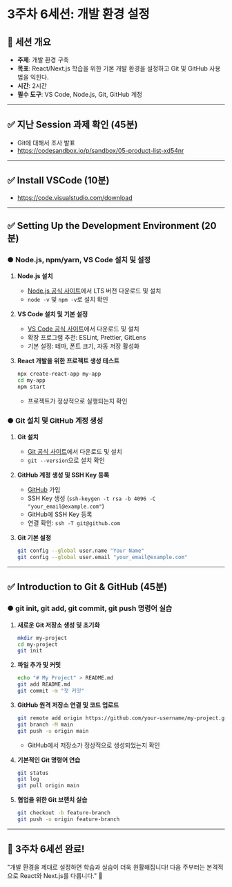 # 3주차 6세션: 개발 환경 설정

## 📌 세션 개요
- **주제**: 개발 환경 구축
- **목표**: React/Next.js 학습을 위한 기본 개발 환경을 설정하고 Git 및 GitHub 사용법을 익힌다.
- **시간**: 2시간
- **필수 도구**: VS Code, Node.js, Git, GitHub 계정

---

## ✅ 지난 Session 과제 확인 (45분)
- Git에 대해서 조사 발표
- https://codesandbox.io/p/sandbox/05-product-list-xd54nr

---

## ✅ Install VSCode (10분)
- https://code.visualstudio.com/download
---

## ✅ Setting Up the Development Environment (20분)
### ● Node.js, npm/yarn, VS Code 설치 및 설정
1. **Node.js 설치**
    - [Node.js 공식 사이트](https://nodejs.org/)에서 LTS 버전 다운로드 및 설치
    - `node -v` 및 `npm -v`로 설치 확인

2. **VS Code 설치 및 기본 설정**
    - [VS Code 공식 사이트](https://code.visualstudio.com/)에서 다운로드 및 설치
    - 확장 프로그램 추천: ESLint, Prettier, GitLens
    - 기본 설정: 테마, 폰트 크기, 자동 저장 활성화

3. **React 개발을 위한 프로젝트 생성 테스트**
   ```sh
   npx create-react-app my-app
   cd my-app
   npm start
   ```
    - 프로젝트가 정상적으로 실행되는지 확인

### ● Git 설치 및 GitHub 계정 생성
1. **Git 설치**
    - [Git 공식 사이트](https://git-scm.com/)에서 다운로드 및 설치
    - `git --version`으로 설치 확인

2. **GitHub 계정 생성 및 SSH Key 등록**
    - [GitHub](https://github.com/) 가입
    - SSH Key 생성 (`ssh-keygen -t rsa -b 4096 -C "your_email@example.com"`)
    - GitHub에 SSH Key 등록
    - 연결 확인: `ssh -T git@github.com`

3. **Git 기본 설정**
   ```sh
   git config --global user.name "Your Name"
   git config --global user.email "your_email@example.com"
   ```

---

## ✅ Introduction to Git & GitHub (45분)
### ● git init, git add, git commit, git push 명령어 실습
1. **새로운 Git 저장소 생성 및 초기화**
   ```bash
   mkdir my-project
   cd my-project
   git init
   ```

2. **파일 추가 및 커밋**
   ```bash
   echo "# My Project" > README.md
   git add README.md
   git commit -m "첫 커밋"
   ```

3. **GitHub 원격 저장소 연결 및 코드 업로드**
   ```bash
   git remote add origin https://github.com/your-username/my-project.git
   git branch -M main
   git push -u origin main
   ```
    - GitHub에서 저장소가 정상적으로 생성되었는지 확인

4. **기본적인 Git 명령어 연습**
   ```bash
   git status
   git log
   git pull origin main
   ```

5. **협업을 위한 Git 브랜치 실습**
   ```bash
   git checkout -b feature-branch
   git push -u origin feature-branch
   ```

---

## 🎯 3주차 6세션 완료!
"개발 환경을 제대로 설정하면 학습과 실습이 더욱 원활해집니다! 다음 주부터는 본격적으로 React와 Next.js를 다룹니다." 🚀

